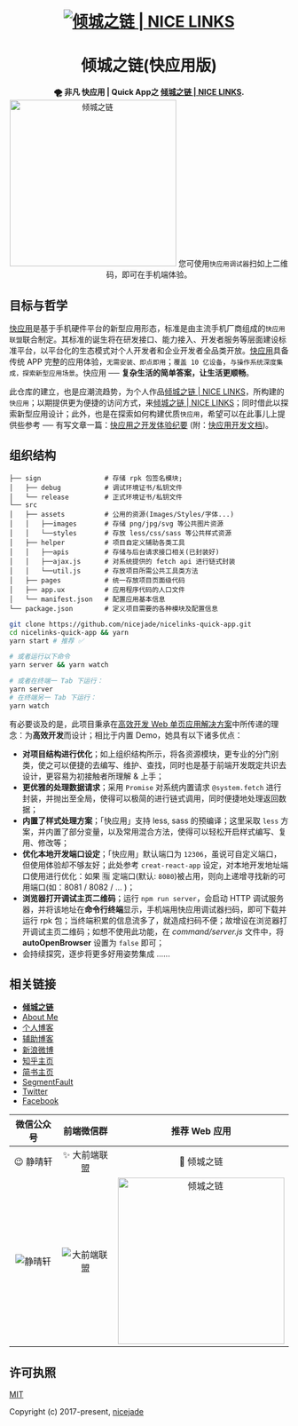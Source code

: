 <h1 align="center"><a href="https://nicelinks.site?from=github"><img src="https://image.nicelinks.site/nice-links-logo.png" alt="倾城之链 | NICE LINKS"></a></h1>

<h1 align="center">倾城之链(快应用版)</h1>

<div align="center">
  <strong>🌪 非凡 <a>快应用 | Quick App</a>之 <a href="https://nicelinks.site/">倾城之链 | NICE LINKS</a>.</strong>
</div>

<div align="center">
  <image src="https://raw.githubusercontent.com/nicejade/nicelinks-quick-app/master/src/assets/images/nicelinks-qrcode.png" width="300" alt="倾城之链" />
  您可使用<code>快应用调试器</code>扫如上二维码，即可在手机端体验。
</div>

## 目标与哲学

[快应用](https://nicelinks.site/post/5b5fb5bc615bf842b609105f)是基于手机硬件平台的新型应用形态，标准是由主流手机厂商组成的`快应用联盟`联合制定。其标准的诞生将在研发接口、能力接入、开发者服务等层面建设标准平台，以平台化的生态模式对个人开发者和企业开发者全品类开放。[快应用](https://nicelinks.site/post/5b5fb5bc615bf842b609105f)具备传统 APP 完整的应用体验，`无需安装、即点即用`；`覆盖 10 亿设备`，`与操作系统深度集成，探索新型应用场景`。快应用 ── **复杂生活的简单答案，让生活更顺畅**。

此仓库的建立，也是应潮流趋势，为个人作品[倾城之链 | NICE LINKS](https://nicelinks.site/)，所构建的`快应用`；以期提供更为便捷的访问方式，来[倾城之链 | NICE LINKS](https://nicelinks.site/)；同时借此以探索新型应用设计；此外，也是在探索如何构建优质`快应用`，希望可以在此事儿上提供些参考 ── 有写文章一篇：[快应用之开发体验纪要](https://nice.lovejade.cn/zh/article/develop-quick-app-experience-notes.html) (附：[快应用开发文档](https://doc.quickapp.cn/))。

## 组织结构

```
├── sign                # 存储 rpk 包签名模块;
│   ├── debug           # 调试环境证书/私钥文件
│   └── release         # 正式环境证书/私钥文件
└── src
│   ├── assets          # 公用的资源(Images/Styles/字体...)
│   │   ├──images       # 存储 png/jpg/svg 等公共图片资源
│   │   └──styles       # 存放 less/css/sass 等公共样式资源
│   ├── helper          # 项目自定义辅助各类工具
│   │   ├──apis         # 存储与后台请求接口相关(已封装好)
│   │   ├──ajax.js      # 对系统提供的 fetch api 进行链式封装
│   │   └──util.js      # 存放项目所需公共工具类方法
│   ├── pages           # 统一存放项目页面级代码
│   ├── app.ux          # 应用程序代码的人口文件
│   └── manifest.json   # 配置应用基本信息
└── package.json        # 定义项目需要的各种模块及配置信息
```

```bash
git clone https://github.com/nicejade/nicelinks-quick-app.git
cd nicelinks-quick-app && yarn
yarn start # 推荐 ✅

# 或者运行以下命令
yarn server && yarn watch

# 或者在终端一 Tab 下运行：
yarn server
# 在终端另一 Tab 下运行：
yarn watch
```

有必要谈及的是，此项目秉承在[高效开发 Web 单页应用解决方案](https://nice.lovejade.cn/zh/article/vue-webpack-boilerplate-template.html)中所传递的理念：为**高效开发**而设计；相比于内置 Demo，她具有以下诸多优点：

- **对项目结构进行优化**；如上组织结构所示，将各资源模块，更专业的分门别类，使之可以便捷的去编写、维护、查找，同时也是基于前端开发既定共识去设计，更容易为初接触者所理解 & 上手；
- **更优雅的处理数据请求**；采用 `Promise` 对系统内置请求 `@system.fetch` 进行封装，并抛出至全局，使得可以极简的进行链式调用，同时便捷地处理返回数据；
- **内置了样式处理方案**；「快应用」支持 less, sass 的预编译；这里采取 `less` 方案，并内置了部分变量，以及常用混合方法，使得可以轻松开启样式编写、复用、修改等；
- **优化本地开发端口设定**；「快应用」默认端口为 `12306`，虽说可自定义端口，但使用体验却不够友好；此处参考 `creat-react-app` 设定，对本地开发地址端口使用进行优化：如果 🈯️ 定端口(默认: `8080`)被占用，则向上递增寻找新的可用端口(如：8081 / 8082 / … )；
- **浏览器打开调试主页二维码**；运行 `npm run server`，会启动 HTTP 调试服务器，并将该地址在**命令行终端**显示，手机端用快应用调试器扫码，即可下载并运行 rpk 包；当终端积累的信息流多了，就造成扫码不便；故增设在浏览器打开调试主页二维码；如想不使用此功能，在 _command/server.js_ 文件中，将 **autoOpenBrowser** 设置为 `false` 即可；
- 会持续探究，逐步将更多好用姿势集成 ......

## 相关链接

- [**倾城之链**](https://nicelinks.site?from=github)
- [About Me](https://about.me/nicejade)
- [个人博客](https://jeffjade.com/nicelinks)
- [辅助博客](https://blog.lovejade.cn/)
- [新浪微博](https://weibo.com/jeffjade)
- [知乎主页](https://www.zhihu.com/people/yang-qiong-pu/)
- [简书主页](https://www.jianshu.com/u/9aae3d8f4c3d)
- [SegmentFault](https://segmentfault.com/u/jeffjade)
- [Twitter](https://twitter.com/jeffjade2)
- [Facebook](https://www.facebook.com/yang.gang.jade)

|                                                  微信公众号                                                   |                              前端微信群                              |                                    推荐 Web 应用                                     |
| :-----------------------------------------------------------------------------------------------------------: | :------------------------------------------------------------------: | :----------------------------------------------------------------------------------: |
|                                                   😉 静晴轩                                                   |                            ✨ 大前端联盟                             |                                     🎉 倾城之链                                      |
| ![静晴轩](https://raw.githubusercontent.com/nicejade/nice-front-end-tutorial/master/assets/images/静晴轩.jpg) | ![大前端联盟](https://image.nicelinks.site/wqycx-weixin.png?ver=1.0) | <img src="https://image.nicelinks.site/nice-links.png" width="300px" alt="倾城之链"> |

## 许可执照

[MIT](http://opensource.org/licenses/MIT)

Copyright (c) 2017-present, [nicejade](https://github.com/nicejade)
